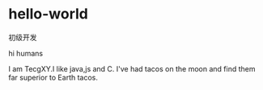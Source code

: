 # hello-world
初级开发

hi humans

I am TecgXY.I like java,js and C.
I've had tacos on the moon and find them far superior to Earth tacos.
